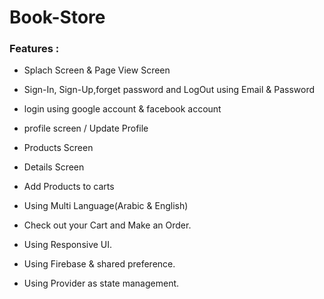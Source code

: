 # Book-Store



### Features :
- Splach Screen & Page View Screen

- Sign-In, Sign-Up,forget password and LogOut using Email & Password

- login using google account & facebook account

- profile screen / Update Profile

- Products Screen 

- Details Screen 

- Add Products to carts

- Using Multi Language(Arabic & English)

- Check out your Cart and Make an Order.

- Using Responsive UI.

- Using Firebase & shared preference.
 
- Using Provider as state management.
